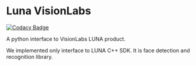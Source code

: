 # Luna VisionLabs

[![Codacy Badge](https://api.codacy.com/project/badge/Grade/d24e9508258849c2b40760fce3448c6b)](https://www.codacy.com/app/matemax/lunasdk?utm_source=github.com&amp;utm_medium=referral&amp;utm_content=matemax/lunasdk&amp;utm_campaign=Badge_Grade)

A python interface to VisionLabs LUNA product.

We implemented only interface to LUNA C++ SDK. It is face detection and recognition library.

